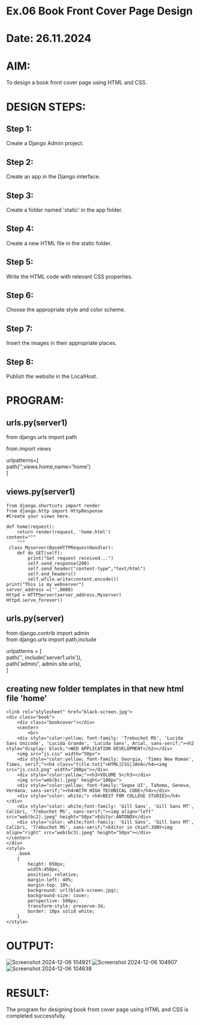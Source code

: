 # Ex.06 Book Front Cover Page Design
# Date: 26.11.2024
# AIM:
To design a book front cover page using HTML and CSS.

# DESIGN STEPS:
## Step 1:
Create a Django Admin project.

## Step 2:
Create an app in the Django interface.

## Step 3:
Create a folder named 'static' in the app folder.

## Step 4:
Create a new HTML file in the static folder.

## Step 5:
Write the HTML code with relevant CSS properties.

## Step 6:
Choose the appropriate style and color scheme.

## Step 7:
Insert the images in their appropriate places.

## Step 8:
Publish the website in the LocalHost.

# PROGRAM:
## urls.py(server1)  
from django.urls import path  

from.import views  

urlpatterns=[  
    path('',views.home,name='home')  
]  
## views.py(server1)  
~~~
from django.shortcuts import render    
from django.http import HttpResponse  
#Create your views here.  

def home(request):  
    return render(request, 'home.html') 
content="""
    """
 class Myserver(BaseHTTPRequestHandler):
    def do_GET(self):
        print("Get request received...")
        self.send_response(200)
        self.send_header("content-type","text/html")
        self.end_headers()
        self.wfile.write(content.encode())
print("This is my webserver")
server_address =('',8000)
Httpd = HTTPServer(server_address,Myserver)
Httpd.serve_forever()
~~~   
## urls.py(server)
from django.contrib import admin  
from django.urls import path,include  

urlpatterns = [  
    path('', include('server1.urls')),  
    path('admin/', admin.site.urls),  
]  
## creating new folder templates in that new html file 'home'

~~~
<link rel="stylesheet" href="black-screen.jpg">
<div class="book">
    <div class="bookcover"></div>
    <center>
        <br>
    <div style="color:yellow; font-family: 'Trebuchet MS', 'Lucida Sans Unicode', 'Lucida Grande', 'Lucida Sans', Arial, sans-serif;"><h2 style="display: block;">WED APPLICATION DEVELOPMENT</h2></div>
    <img src="js.css" width="50px">
    <div style="color:yellow; font-family: Georgia, 'Times New Roman', Times, serif;"><h4 class="title.txt1">HTML|CSS|JAVA</h4><img src="js.css3.png" width="200px"></div>
    <div style="color:yellow;"><h3>VOLUME 5</h3></div>
    <img src="web(bc).jpeg" height="100px">
    <div style="color:yellow; font-family:'Segoe UI', Tahoma, Geneva, Verdana, sans-serif;"><h4>WITH HIGH TECHNICAL CODE</h4></div>
    <div style="color: white;"> <h4>BEST FOR COLLEGE STUDIES</h4></div>
    <div style="color: white;font-family: 'Gill Sans', 'Gill Sans MT', Calibri, 'Trebuchet MS', sans-serif;"><img align="left" src="web(bc2).jpeg" height="50px">Editor:ANTONOV</div>
    <div style="color: white;font-family: 'Gill Sans', 'Gill Sans MT', Calibri, 'Trebuchet MS', sans-serif;">Editor in chief:JONY<img align="right" src="web(bc3).jpeg" height="50px"></div>
</center>
</div>
<style>
    .book
    {
        height: 650px;
        width:450px;
        position: relative;
        margin-left: 40%;
        margin-top: 10%;
        background: url(black-screen.jpg);
        background-size: cover;
        perspective: 500px;
        transform-style: preserve-3d;
        border: 10px solid white;
    }
</style>
~~~

# OUTPUT:
![Screenshot 2024-12-06 104921](https://github.com/user-attachments/assets/4a9e15c5-c659-4f0f-9deb-1eaca82fd5f9)
![Screenshot 2024-12-06 104907](https://github.com/user-attachments/assets/0c29f5ad-430d-409f-85ce-83ebb162d88e)
![Screenshot 2024-12-06 104638](https://github.com/user-attachments/assets/199c4939-60af-469e-b98c-572f2d06c993)



# RESULT:
The program for designing book front cover page using HTML and CSS is completed successfully.

